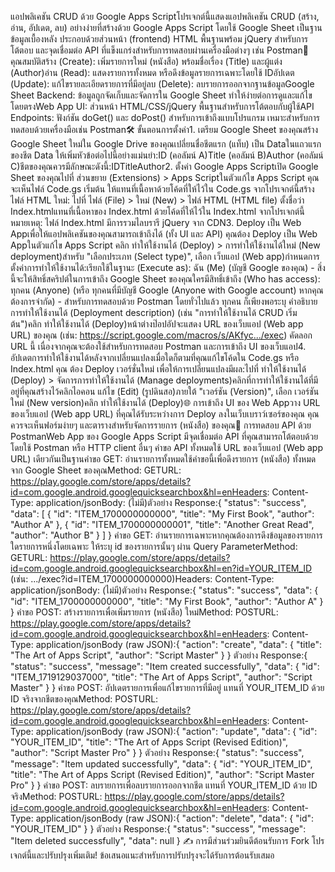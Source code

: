 แอปพลิเคชัน CRUD ด้วย Google Apps Scriptโปรเจกต์นี้แสดงแอปพลิเคชัน CRUD (สร้าง, อ่าน, อัปเดต, ลบ) อย่างง่ายที่สร้างด้วย Google Apps Script โดยใช้ Google Sheet เป็นฐานข้อมูลเบื้องหลัง ประกอบด้วยส่วนหน้า (frontend) HTML พื้นฐานพร้อม jQuery สำหรับการโต้ตอบ และจุดเชื่อมต่อ API ที่แข็งแกร่งสำหรับการทดสอบผ่านเครื่องมือต่างๆ เช่น Postman🚀 คุณสมบัติสร้าง (Create): เพิ่มรายการใหม่ (หนังสือ) พร้อมชื่อเรื่อง (Title) และผู้แต่ง (Author)อ่าน (Read): แสดงรายการทั้งหมด หรือดึงข้อมูลรายการเฉพาะโดยใช้ IDอัปเดต (Update): แก้ไขรายละเอียดรายการที่มีอยู่ลบ (Delete): ลบรายการออกจากฐานข้อมูลGoogle Sheet Backend: ข้อมูลถูกจัดเก็บและจัดการใน Google Sheet ทำให้ง่ายต่อการดูและแก้ไขโดยตรงWeb App UI: ส่วนหน้า HTML/CSS/jQuery พื้นฐานสำหรับการโต้ตอบกับผู้ใช้API Endpoints: ฟังก์ชัน doGet() และ doPost() สำหรับการเข้าถึงแบบโปรแกรม เหมาะสำหรับการทดสอบด้วยเครื่องมือเช่น Postman🛠️ ขั้นตอนการตั้งค่า1. เตรียม Google Sheet ของคุณสร้าง Google Sheet ใหม่ใน Google Drive ของคุณเปลี่ยนชื่อชีตแรก (แท็บ) เป็น Dataในแถวแรกของชีต Data ให้เพิ่มหัวข้อต่อไปนี้อย่างแม่นยำ:ID (คอลัมน์ A)Title (คอลัมน์ B)Author (คอลัมน์ C)ชีตของคุณควรมีลักษณะดังนี้:IDTitleAuthor2. ตั้งค่า Google Apps Scriptเปิด Google Sheet ของคุณไปที่ ส่วนขยาย (Extensions) > Apps Scriptในตัวแก้ไข Apps Script คุณจะเห็นไฟล์ Code.gs เริ่มต้น ให้แทนที่เนื้อหาด้วยโค้ดที่ให้ไว้ใน Code.gs จากโปรเจกต์นี้สร้างไฟล์ HTML ใหม่: ไปที่ ไฟล์ (File) > ใหม่ (New) > ไฟล์ HTML (HTML file) ตั้งชื่อว่า Index.htmlแทนที่เนื้อหาของ Index.html ด้วยโค้ดที่ให้ไว้ใน Index.html จากโปรเจกต์นี้หมายเหตุ: ไฟล์ Index.html มีการรวมไลบรารี jQuery จาก CDN3. Deploy เป็น Web Appเพื่อให้แอปพลิเคชันของคุณสามารถเข้าถึงได้ (ทั้ง UI และ API) คุณต้อง Deploy เป็น Web Appในตัวแก้ไข Apps Script คลิก ทำให้ใช้งานได้ (Deploy) > การทำให้ใช้งานได้ใหม่ (New deployment)สำหรับ "เลือกประเภท (Select type)", เลือก เว็บแอป (Web app)กำหนดการตั้งค่าการทำให้ใช้งานได้:เรียกใช้ในฐานะ (Execute as): ฉัน (Me) (บัญชี Google ของคุณ) - สิ่งนี้จะให้สิทธิ์สคริปต์ในการเข้าถึง Google Sheet ของคุณใครมีสิทธิ์เข้าถึง (Who has access): ทุกคน (Anyone) (หรือ ทุกคนที่มีบัญชี Google (Anyone with Google account) หากคุณต้องการจำกัด) - สำหรับการทดสอบด้วย Postman โดยทั่วไปแล้ว ทุกคน ก็เพียงพอระบุ คำอธิบายการทำให้ใช้งานได้ (Deployment description) (เช่น "การทำให้ใช้งานได้ CRUD เริ่มต้น")คลิก ทำให้ใช้งานได้ (Deploy)หน้าต่างป๊อปอัปจะแสดง URL ของเว็บแอป (Web app URL) ของคุณ (เช่น: https://script.google.com/macros/s/AKfyc.../exec) คัดลอก URL นี้ เนื่องจากคุณจะต้องใช้สำหรับการทดสอบ Postman และการเข้าถึง UI ของเว็บแอป4. อัปเดตการทำให้ใช้งานได้หลังจากเปลี่ยนแปลงเมื่อใดก็ตามที่คุณแก้ไขโค้ดใน Code.gs หรือ Index.html คุณ ต้อง Deploy เวอร์ชั่นใหม่ เพื่อให้การเปลี่ยนแปลงมีผล:ไปที่ ทำให้ใช้งานได้ (Deploy) > จัดการการทำให้ใช้งานได้ (Manage deployments)คลิกที่การทำให้ใช้งานได้ที่มีอยู่ที่คุณสร้างไว้คลิกไอคอน แก้ไข (Edit) (รูปดินสอ)ภายใต้ "เวอร์ชัน (Version)", เลือก เวอร์ชันใหม่ (New version)คลิก ทำให้ใช้งานได้ (Deploy)🌐 การเข้าถึง UI ของ Web Appวาง URL ของเว็บแอป (Web app URL) ที่คุณได้รับระหว่างการ Deploy ลงในเว็บเบราว์เซอร์ของคุณ คุณควรจะเห็นฟอร์มง่ายๆ และตารางสำหรับจัดการรายการ (หนังสือ) ของคุณ🚀 การทดสอบ API ด้วย PostmanWeb App ของ Google Apps Script มีจุดเชื่อมต่อ API ที่คุณสามารถโต้ตอบด้วยโดยใช้ Postman หรือ HTTP client อื่นๆ คำขอ API ทั้งหมดใช้ URL ของเว็บแอป (Web app URL) เดียวกันเป็นฐานคำขอ GET: อ่านรายการทั้งหมดใช้คำขอนี้เพื่อดึงรายการ (หนังสือ) ทั้งหมดจาก Google Sheet ของคุณMethod: GETURL: https://play.google.com/store/apps/details?id=com.google.android.googlequicksearchbox&hl=enHeaders: Content-Type: application/jsonBody: (ไม่มี)ตัวอย่าง Response:{
    "status": "success",
    "data": [
        {
            "id": "ITEM_1700000000000",
            "title": "My First Book",
            "author": "Author A"
        },
        {
            "id": "ITEM_1700000000001",
            "title": "Another Great Read",
            "author": "Author B"
        }
    ]
}
คำขอ GET: อ่านรายการเฉพาะหากคุณต้องการดึงข้อมูลของรายการใดรายการหนึ่งโดยเฉพาะ ให้ระบุ id ของรายการนั้นๆ ผ่าน Query ParameterMethod: GETURL: https://play.google.com/store/apps/details?id=com.google.android.googlequicksearchbox&hl=en?id=YOUR_ITEM_ID (เช่น: .../exec?id=ITEM_1700000000000)Headers: Content-Type: application/jsonBody: (ไม่มี)ตัวอย่าง Response:{
    "status": "success",
    "data": {
        "id": "ITEM_1700000000000",
        "title": "My First Book",
        "author": "Author A"
    }
}
คำขอ POST: สร้างรายการเพื่อเพิ่มรายการ (หนังสือ) ใหม่Method: POSTURL: https://play.google.com/store/apps/details?id=com.google.android.googlequicksearchbox&hl=enHeaders: Content-Type: application/jsonBody (raw JSON):{
    "action": "create",
    "data": {
        "title": "The Art of Apps Script",
        "author": "Script Master"
    }
}
ตัวอย่าง Response:{
    "status": "success",
    "message": "Item created successfully",
    "data": {
        "id": "ITEM_1719129037000",
        "title": "The Art of Apps Script",
        "author": "Script Master"
    }
}
คำขอ POST: อัปเดตรายการเพื่อแก้ไขรายการที่มีอยู่ แทนที่ YOUR_ITEM_ID ด้วย ID จริงจากชีตของคุณMethod: POSTURL: https://play.google.com/store/apps/details?id=com.google.android.googlequicksearchbox&hl=enHeaders: Content-Type: application/jsonBody (raw JSON):{
    "action": "update",
    "data": {
        "id": "YOUR_ITEM_ID",
        "title": "The Art of Apps Script (Revised Edition)",
        "author": "Script Master Pro"
    }
}
ตัวอย่าง Response:{
    "status": "success",
    "message": "Item updated successfully",
    "data": {
        "id": "YOUR_ITEM_ID",
        "title": "The Art of Apps Script (Revised Edition)",
        "author": "Script Master Pro"
    }
}
คำขอ POST: ลบรายการเพื่อลบรายการออกจากชีต แทนที่ YOUR_ITEM_ID ด้วย ID จริงMethod: POSTURL: https://play.google.com/store/apps/details?id=com.google.android.googlequicksearchbox&hl=enHeaders: Content-Type: application/jsonBody (raw JSON):{
    "action": "delete",
    "data": {
        "id": "YOUR_ITEM_ID"
    }
}
ตัวอย่าง Response:{
    "status": "success",
    "message": "Item deleted successfully",
    "data": null
}
✍️ การมีส่วนร่วมยินดีต้อนรับการ Fork โปรเจกต์นี้และปรับปรุงเพิ่มเติม! ข้อเสนอแนะสำหรับการปรับปรุงจะได้รับการต้อนรับเสมอ
